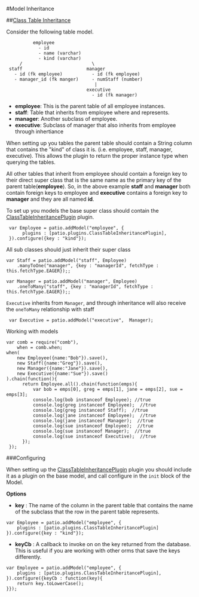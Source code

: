 
#Model Inheritance



##[Class Table Inheritance](http://www.martinfowler.com/eaaCatalog/classTableInheritance.html)

Consider the following table model.

```
          employee
            - id
            - name (varchar)
            - kind (varchar)
     /                          \
 staff                        manager
   - id (fk employee)           - id (fk employee)
   - manager_id (fk manger)     - numStaff (number)
                                 |
                              executive
                                - id (fk manager)
```

* **employee**: This is the parent table of all employee instances.
* **staff**: Table that inherits from employee where and represents.
* **manager**: Another subclass of employee.
* **executive**: Subclass of manager that also inherits from employee through inhertiance

When setting up you tables the parent table should contain a String column that contains the "kind" of class it is. (i.e. employee, staff, manager, executive). This allows the plugin to return the proper instance type when querying the tables.

All other tables that inherit from employee should contain a foreign key to their direct super class that is the same name as the primary key of the parent table(**employee**). So, in the above example **staff** and **manager** both contain foreign keys to employee and **executive** contains a foreign key to **manager** and they are all named **id**.

To set up you models the base super class should contain the [ClassTableInheritancePlugin](./patio_plugins_ClassTableInheritance.html) plugin.

```
 var Employee = patio.addModel("employee", {
      plugins : [patio.plugins.ClassTableInheritancePlugin],
 }).configure({key : "kind"});
```

All sub classes should just inherit their super class

```
var Staff = patio.addModel("staff", Employee)
	.manyToOne("manager", {key : "managerId", fetchType : this.fetchType.EAGER});;

var Manager = patio.addModel("manager", Employee)
	.oneToMany("staff", {key : "managerId", fetchType : this.fetchType.EAGER});;

 ```

`Executive` inherits from `Manager`, and through inheritance will also receive the `oneToMany` relationship with staff

```
 var Executive = patio.addModel("executive",  Manager);
```

Working with models

```
var comb = require("comb"),
    when = comb.when;
when(
	new Employee({name:"Bob"}).save(),
    new Staff({name:"Greg"}).save(),
    new Manager({name:"Jane"}).save(),
    new Executive({name:"Sue"}).save()
).chain(function(){
      return Employee.all().chain(function(emps){
          var bob = emps[0], greg = emps[1], jane = emps[2], sue = emps[3];
          console.log(bob instanceof Employee); //true
          console.log(greg instanceof Employee);  //true
          console.log(greg instanceof Staff);  //true
          console.log(jane instanceof Employee);  //true
          console.log(jane instanceof Manager);  //true
          console.log(sue instanceof Employee);  //true
          console.log(sue instanceof Manager);  //true
          console.log(sue instanceof Executive);  //true
      });
 });
```
###Configuring

When setting up the [ClassTableInheritancePlugin](./patio_plugins_ClassTableInheritance.html) plugin you should include it as a plugin on the base model, and call configure in the `init` block of the Model.

**Options**

* **key** : The name of the column in the parent table that contains the name of the subclass that the row in the parent table represents.

```
var Employee = patio.addModel("employee", {
	plugins : [patio.plugins.ClassTableInheritancePlugin]
}).configure({key : "kind"});                       
```

* **keyCb** : A callback to invoke on on the key returned from the database. This is useful if you are working with other orms that save the keys differently.

```
var Employee = patio.addModel("employee", {
	plugins : [patio.plugins.ClassTableInheritancePlugin],
}).configure({keyCb : function(key){
	return key.toLowerCase();
}});                       
```

                    

